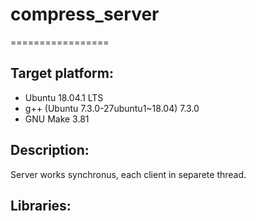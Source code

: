 # compress_server
=================

## Target platform:
  - Ubuntu 18.04.1 LTS
  - g++ (Ubuntu 7.3.0-27ubuntu1~18.04) 7.3.0
  - GNU Make 3.81
  
## Description:
  Server works synchronus, each client in separete thread. 

## Libraries:
